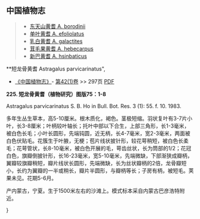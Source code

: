 

## 中国植物志

> * [东天山黄耆  A.  borodinii](Astragalus-borodinii-东天山黄耆.md)
> * [单叶黄耆  A.  efoliolatus](Astragalus-efoliolatus-单叶黄耆.md)
> * [乳白黄耆  A.  galactites](Astragalus-galactites-乳白花黄耆.md)
> * [茸毛果黄耆  A.  hebecarpus](Astragalus-hebecarpus-茸毛果黄耆.md)
> * [新巴黄耆  A.  hsinbaticus](Astragalus-hsinbaticus-新巴黄耆.md)

**短龙骨黄耆 Astragalus parvicarinatus",

* [《中国植物志》](http://www.iplant.cn/frps)- [第42(1)卷](http://www.iplant.cn/frps/vol/42(1)) >> 297页 [PDF](http://www.iplant.cn/frps/pdf/42(1)/297.pdf)

**225. 短龙骨黄耆（植物研究）图版75：1-8**

Astragalus parvicarinatus S. B. Ho in Bull. Bot. Res. 3 (1): 55. f. 10. 1983.

多年生丛生草本，高5-10厘米。根木质化，褐色。茎极短缩。羽状复叶有3-7片小叶，长3-8厘米；叶柄较叶轴长；托叶中部以下合生，上部三角形，长1-3毫米，被白色长毛；小叶长圆形，先端钝圆，近无柄，长4-7毫米，宽2-3毫米，两面被白色伏贴毛。花簇生于叶腋，无梗；苞片线状披针形，较花萼稍短，被白色长柔毛；花萼管状，长8-10毫米，被白色开展的毛，萼齿丝状，长为筒部的1/2；花冠白色，旗瓣倒披针形，长16-23毫米，宽5-10毫米，先端微缺，下部渐狭成瓣柄，翼瓣较旗瓣稍短，瓣片线状长圆形，先端微缺，长为丝状瓣柄的2倍，龙骨瓣短小，长约为翼瓣的一半或稍长，瓣片半圆形，与瓣柄等长；子房有柄，被短毛。荚果未见。花期5-6月。

产内蒙古，宁夏。生于1500米左右的沙滩上。模式标本采自内蒙古巴彦浩特附近。

}